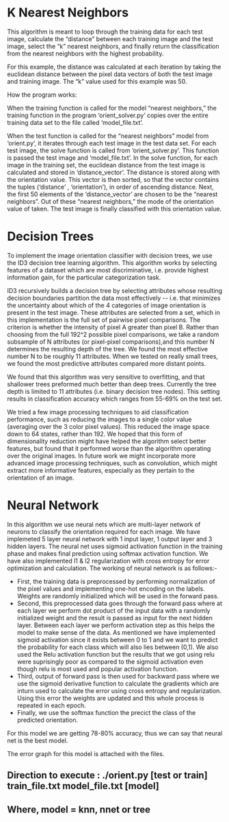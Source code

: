 # K Nearest Neighbors

This algorithm is meant to loop through the training data for each test image, calculate the “distance” between each training image and the test image, select the “k” nearest neighbors, and finally return the classification from the nearest neighbors with the highest probability. 

For this example, the distance was calculated at each iteration by taking the euclidean distance between the pixel data vectors of both the test image and training image. The “k” value used for this example was 50.

How the program works:

When the training function is called for the model “nearest neighbors,” the training function in the program ‘orient_solver.py’ copies over the entire training data set to the file called ‘model_file.txt’. 

When the test function is called for the “nearest neighbors” model from ‘orient.py’, it iterates through each test image in the test data set. For each test image, the solve function is called from ‘orient_solver.py’. This function is passed the test image and ‘model_file.txt’. In the solve function, for each image in the training set, the euclidean distance from the test image is calculated and stored in ‘distance_vector’. The distance is stored along with the orientation value. This vector is then sorted, so that the vector contains the tuples (‘distance’ , ‘orientation’), in order of ascending distance. Next, the first 50 elements of the ‘distance_vector’ are chosen to be the “nearest neighbors”. Out of these “nearest neighbors,” the mode of the orientation value of taken. The test image is finally classified with this orientation value.


# Decision Trees

To implement the image orientation classifier with decision trees, we use the ID3 decision tree learning algorithm.
This algorithm works by selecting features of a dataset which are most discriminative, i.e. provide highest information gain,
for the particular categorization task. 

ID3 recursively builds a decision tree by selecting attributes whose resulting decision boundaries partition the 
data most effectively -- i.e. that minimizes the uncertainty about which of the 4 categories of image orientation is 
present in the test image. These attributes are selected from a set, which in this implementation is the full set of 
pairwise pixel comparisons. The criterion is whether the intensity of pixel A greater than pixel B. Rather than choosing 
from the full 192^2 possible pixel comparisons, we take a random subsample of N attributes (or pixel-pixel comparisons),and 
this number N determines the resulting depth of the tree. We found the most effective number N to be roughly 11 attributes. 
When we tested on really small trees, we found the most predictive attributes compared more distant points.

We found that this algorithm was very sensitive to overfitting, and that shallower trees preformed much better than
deep trees. Currently the tree depth is limited to 11 attributes (i.e. binary decision tree nodes). This setting results 
in classification accuracy which ranges from 55-69% on the test set.

We tried a few image processing techniques to aid classification performance, such as reducing the images to a single 
color value (averaging over the 3 color pixel values). This reduced the image space down to 64 states, rather than 192. 
We hoped that this form of dimensionality reduction might have helped the algorithm select better features, but found that it
performed worse than the algorithm operating over the original images. In future work we might incorporate more advanced 
image processing techniques, such as convolution, which might extract more informative features, especially as they pertain
to the orientation of an image.  

# Neural Network

In this algorithm we use neural nets which are multi-layer network of neurons to classify the orientation required for each image. We have implemeted 5 layer neural network with 1 input layer, 1 output layer and 3 hidden layers. The neural net uses sigmoid activation function in the training phase and makes final prediction using softmax activation function. We have also implemented l1 & l2 regularization with cross entropy for error optimization and calculation. The working of neural network is as follows:-
- First, the training data is preprocessed by performing normalization of the pixel values and implementing one-hot encoding on the labels. Weights are randomly initialized which will be used in the forward pass.
- Second, this preprocessed data goes through the forward pass where at each layer we perform dot product of the input data with a randomly initialized weight and the result is passed as input for the next hidden layer. Between each layer we perform activation step as this helps the model to make sense of the data. As mentioned we have implemented sigmoid activation since it exists between 0 to 1 and we want to predict the probability for each class which will also lies between (0,1). We also used the Relu activation function but the results that we got using relu were suprisingly poor as compared to the sigmoid activation even though relu is most used and popular activation function.
- Third, output of forward pass is then used for backward pass where we use the sigmoid derivative function to calculate the gradients which are inturn used to calculate the error using cross entropy and regularization. Using this error the weights are updated and this whole process is repeated in each epoch.
- Finally, we use the softmax function the precict the class of the predicted orientation.

For this model we are getting 78-80% accuracy, thus we can say that neural net is the best model. 

The error graph for this model is attached with the files.

## Direction to execute : ./orient.py [test or train] train_file.txt model_file.txt [model]
## Where, model = knn, nnet or tree

